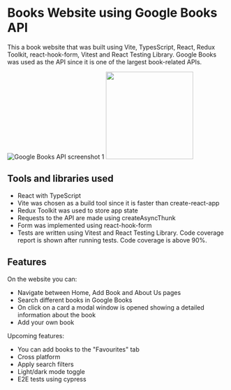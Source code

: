 
# Books Website using Google Books API

This a book website that was built using Vite, TypesScript, React, Redux Toolkit, react-hook-form, Vitest and React Testing Library. Google Books was used as the API since it is one of the largest book-related APIs. 

![Google Books API screenshot 1](https://user-images.githubusercontent.com/62358513/233806043-f97784ca-b9f6-4ab2-a0d0-7d9f819fd459.JPG)
<img src="https://user-images.githubusercontent.com/62358513/233806043-f97784ca-b9f6-4ab2-a0d0-7d9f819fd459.JPG" style="max-width: 200px; height: 200px;">

## Tools and libraries used 
- React with TypeScript
- Vite was chosen as a build tool since it is faster than create-react-app
- Redux Toolkit was used to store app state
- Requests to the API are made using createAsyncThunk
- Form was implemented using react-hook-form
- Tests are written using Vitest and React Testing Library. Code coverage report is shown after running tests. Code coverage is above 90%. 

## Features
On the website you can: 

- Navigate between Home, Add Book and About Us pages
- Search different books in Google Books
- On click on a card a modal window is opened showing a detailed information about the book
- Add your own book

Upcoming features: 
- You can add books to the "Favourites" tab
- Cross platform
- Apply search filters
- Light/dark mode toggle
- E2E tests using cypress

